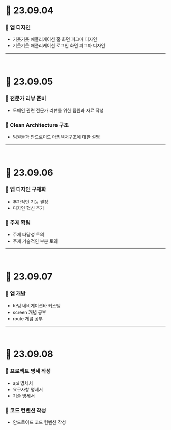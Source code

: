 # 📝 23.09.04

### 📌 앱 디자인
- 기웃기웃 애플리케이션 홈 화면 피그마 디자인
- 기웃기웃 애플리케이션 로그인 화면 피그마 디자인
---
<br/>

# 📝 23.09.05

### 📌 전문가 리뷰 준비
- 도메인 관련 전문가 리뷰를 위한 팀원과 자료 작성
### 📌 Clean Architecture 구조
- 팀원들과 안드로이드 아키텍처구조에 대한 설명
---
<br/>

# 📝 23.09.06

### 📌 앱 디자인 구체화
- 추가적인 기능 결정
- 디자인 혁신 추가

### 📌 주제 확립
- 주제 타당성 토의
- 주제 기술적인 부분 토의
---
<br/>

# 📝 23.09.07

### 📌 앱 개발
- 바텀 네비게이션바 커스텀
- screen 개념 공부
- route 개념 공부
---
<br/>

# 📝 23.09.08

### 📌 프로젝트 명세 작성
- api 명세서
- 요구사항 명세서
- 기술 명세서

### 📌 코드 컨벤션 작성
- 안드로이드 코드 컨벤션 작성


